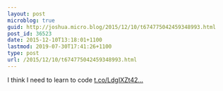 ```yaml
---
layout: post
microblog: true
guid: http://joshua.micro.blog/2015/12/10/t674775042459348993.html
post_id: 36523
date: 2015-12-10T13:18:01+1100
lastmod: 2019-07-30T17:41:26+1100
type: post
url: /2015/12/10/t674775042459348993.html
---
```

I think I need to learn to code [t.co/LdgIXZt42...](https://t.co/LdgIXZt42z)
